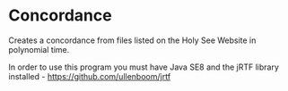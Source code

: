 # Concordance

Creates a concordance from files listed on the Holy See Website in polynomial time. 

In order to use this program you must have Java SE8 and the jRTF library installed - https://github.com/ullenboom/jrtf
